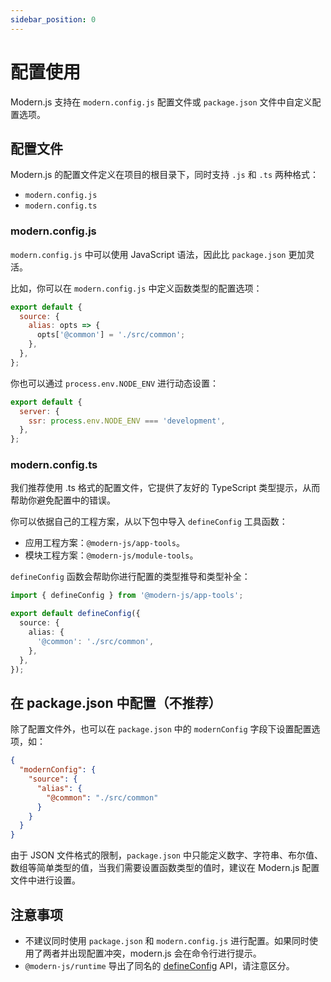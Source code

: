 ```yaml
---
sidebar_position: 0
---
```


# 配置使用

Modern.js 支持在 `modern.config.js` 配置文件或 `package.json` 文件中自定义配置选项。

## 配置文件

Modern.js 的配置文件定义在项目的根目录下，同时支持 `.js` 和 `.ts` 两种格式：

- `modern.config.js`
- `modern.config.ts`

### modern.config.js

`modern.config.js` 中可以使用 JavaScript 语法，因此比 `package.json` 更加灵活。

比如，你可以在 `modern.config.js` 中定义函数类型的配置选项：

```js title="modern.config.js"
export default {
  source: {
    alias: opts => {
      opts['@common'] = './src/common';
    },
  },
};
```

你也可以通过 `process.env.NODE_ENV` 进行动态设置：

```js title="modern.config.js"
export default {
  server: {
    ssr: process.env.NODE_ENV === 'development',
  },
};
```

### modern.config.ts

我们推荐使用 .ts 格式的配置文件，它提供了友好的 TypeScript 类型提示，从而帮助你避免配置中的错误。

你可以依据自己的工程方案，从以下包中导入 `defineConfig` 工具函数：

- 应用工程方案：`@modern-js/app-tools`。
- 模块工程方案：`@modern-js/module-tools`。

`defineConfig` 函数会帮助你进行配置的类型推导和类型补全：

```ts title="modern.config.ts"
import { defineConfig } from '@modern-js/app-tools';

export default defineConfig({
  source: {
    alias: {
      '@common': './src/common',
    },
  },
});
```

## 在 package.json 中配置（不推荐）

除了配置文件外，也可以在 `package.json` 中的 `modernConfig` 字段下设置配置选项，如：

```json title="package.json"
{
  "modernConfig": {
    "source": {
      "alias": {
        "@common": "./src/common"
      }
    }
  }
}
```

由于 JSON 文件格式的限制，`package.json` 中只能定义数字、字符串、布尔值、数组等简单类型的值，当我们需要设置函数类型的值时，建议在 Modern.js 配置文件中进行设置。

## 注意事项

- 不建议同时使用 `package.json` 和 `modern.config.js` 进行配置。如果同时使用了两者并出现配置冲突，modern.js 会在命令行进行提示。
- `@modern-js/runtime` 导出了同名的 [defineConfig](/docs/apis/app/runtime/app/define-config) API，请注意区分。
